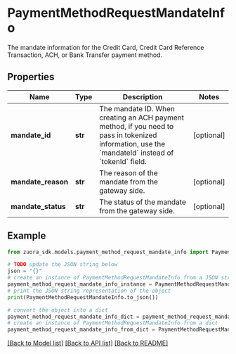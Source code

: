 # PaymentMethodRequestMandateInfo

The mandate information for the Credit Card, Credit Card Reference Transaction, ACH, or Bank Transfer payment method. 

## Properties

Name | Type | Description | Notes
------------ | ------------- | ------------- | -------------
**mandate_id** | **str** | The mandate ID.  When creating an ACH payment method, if you need to pass in tokenized information, use the &#x60;mandateId&#x60; instead of &#x60;tokenId&#x60; field.  | [optional] 
**mandate_reason** | **str** | The reason of the mandate from the gateway side.  | [optional] 
**mandate_status** | **str** | The status of the mandate from the gateway side.  | [optional] 

## Example

```python
from zuora_sdk.models.payment_method_request_mandate_info import PaymentMethodRequestMandateInfo

# TODO update the JSON string below
json = "{}"
# create an instance of PaymentMethodRequestMandateInfo from a JSON string
payment_method_request_mandate_info_instance = PaymentMethodRequestMandateInfo.from_json(json)
# print the JSON string representation of the object
print(PaymentMethodRequestMandateInfo.to_json())

# convert the object into a dict
payment_method_request_mandate_info_dict = payment_method_request_mandate_info_instance.to_dict()
# create an instance of PaymentMethodRequestMandateInfo from a dict
payment_method_request_mandate_info_from_dict = PaymentMethodRequestMandateInfo.from_dict(payment_method_request_mandate_info_dict)
```
[[Back to Model list]](../README.md#documentation-for-models) [[Back to API list]](../README.md#documentation-for-api-endpoints) [[Back to README]](../README.md)


